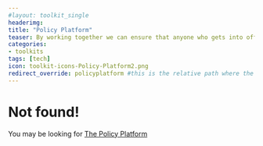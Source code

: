 ```yaml
---
#layout: toolkit_single
headerimg:
title: "Policy Platform"
teaser: By working together we can ensure that anyone who gets into office advances policies that promote free speech, access, privacy, choice and openness.
categories:
- toolkits
tags: [tech]
icon: toolkit-icons-Policy-Platform2.png
redirect_override: policyplatform #this is the relative path where the /toolkits/ page should redirect instead of linking to a single post. this is a hacky solution for including it in the /toolkits/ page list.
---
```


# Not found!

You may be looking for [The Policy Platform]({{site.baseurl}}{{page.redirect_override}})
